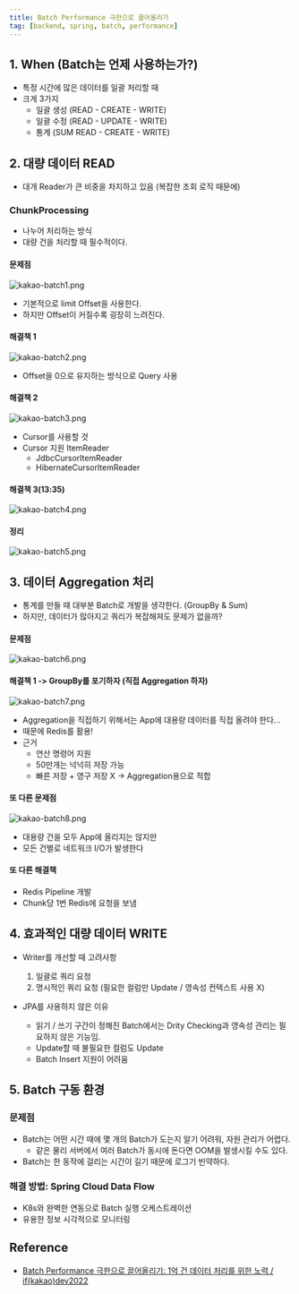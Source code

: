 ```yaml
---
title: Batch Performance 극한으로 끌어올리기
tag: [backend, spring, batch, performance]
---
```

## 1. When (Batch는 언제 사용하는가?)
- 특정 시간에 많은 데이터를 일괄 처리할 때
- 크게 3가지
  - 일괄 생성 (READ - CREATE - WRITE)
  - 일괄 수정 (READ - UPDATE - WRITE)
  - 통계 (SUM READ - CREATE - WRITE)

## 2. 대량 데이터 READ
- 대개 Reader가 큰 비중을 차지하고 있음 (복잡한 조회 로직 때문에)


### ChunkProcessing
- 나누어 처리하는 방식
- 대량 건을 처리할 때 필수적이다.

#### 문제점
 ![kakao-batch1.png](img/kakao-batch1.png)
- 기본적으로 limit Offset을 사용한다.
- 하지만 Offset이 커질수록 굉장히 느려진다.

#### 해결책 1
![kakao-batch2.png](img/kakao-batch2.png)
- Offset을 0으로 유지하는 방식으로 Query 사용

#### 해결책 2
![kakao-batch3.png](img/kakao-batch3.png)
- Cursor를 사용할 것
- Cursor 지원 ItemReader
  - JdbcCursorItemReader
  - HibernateCursorItemReader

#### 해결책 3(13:35)
![kakao-batch4.png](img/kakao-batch4.png)


#### 정리
![kakao-batch5.png](img/kakao-batch5.png)


## 3. 데이터 Aggregation 처리
- 통계를 만들 때 대부분 Batch로 개발을 생각한다. (GroupBy & Sum)
- 하지만, 데이터가 많아지고 쿼리가 복잡해져도 문제가 없을까?

#### 문제점
![kakao-batch6.png](img/kakao-batch6.png)

#### 해결책 1 -> GroupBy를 포기하자 (직접 Aggregation 하자)
![kakao-batch7.png](img/kakao-batch7.png)
- Aggregation을 직접하기 위해서는 App에 대용량 데이터를 직접 올려야 한다...
- 때문에 Redis를 활용!
- 근거
  - 연산 명령어 지원
  - 50만개는 넉넉히 저장 가능
  - 빠른 저장 + 영구 저장 X -> Aggregation용으로 적합


#### 또 다른 문제점
![kakao-batch8.png](img/kakao-batch8.png)
- 대용량 건을 모두 App에 올리지는 않지만
- 모든 건별로 네트워크 I/O가 발생한다

#### 또 다른 해결책
- Redis Pipeline 개발
- Chunk당 1번 Redis에 요청을 보냄

## 4. 효과적인 대량 데이터 WRITE
- Writer를 개선할 때 고려사항
  1. 일괄로 쿼리 요청
  2. 명시적인 쿼리 요청 (필요한 컬럼만 Update / 영속성 컨텍스트 사용 X)

- JPA를 사용하지 않은 이유
  - 읽기 / 쓰기 구간이 정해진 Batch에서는 Drity Checking과 영속성 관리는 필요하지 않은 기능임.
  - Update할 때 불필요한 컬럼도 Update
  - Batch Insert 지원이 어려움

## 5. Batch 구동 환경
### 문제점
- Batch는 어떤 시간 때에 몇 개의 Batch가 도는지 알기 어려워, 자원 관리가 어렵다.
  - 같은 물리 서버에서 여러 Batch가 동시에 돈다면 OOM을 발생시킬 수도 있다.
- Batch는 한 동작에 걸리는 시간이 길기 때문에 로그기 빈약하다.

### 해결 방법: Spring Cloud Data Flow
- K8s와 완벽한 연동으로 Batch 실행 오케스트레이션
- 유용한 정보 시각적으로 모니터링

## Reference
- [Batch Performance 극한으로 끌어올리기: 1억 건 데이터 처리를 위한 노력 / if(kakao)dev2022](https://www.youtube.com/watch?v=2IIwQDIi3ys)


